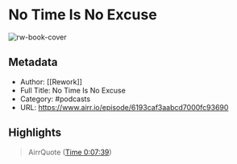 # No Time Is No Excuse

![rw-book-cover](https://images.transistor.fm/file/transistor/images/show/4671/full_1618328712-artwork.jpg)

## Metadata
- Author: [[Rework]]
- Full Title: No Time Is No Excuse
- Category: #podcasts
- URL: https://www.airr.io/episode/6193caf3aabcd7000fc93690

## Highlights
> AirrQuote ([Time 0:07:39](https://www.airr.io/quote/61d067473aae6012c80c9aff))



